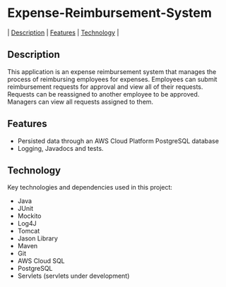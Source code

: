 # Expense-Reimbursement-System


| [Description](#description) | [Features](#features) | [Technology](#technology) |  

## Description

This application is an expense reimbursement system that manages the process of reimbursing employees for expenses. Employees can submit reimbursement requests for approval and view all of their requests. Requests can be reassigned to another employee to be approved. Managers can view all requests assigned to them. 

## Features

- Persisted data through an AWS Cloud Platform PostgreSQL database
- Logging, Javadocs and tests.

## Technology

Key technologies and dependencies used in this project:

- Java
- JUnit
- Mockito
- Log4J
- Tomcat 
- Jason Library
- Maven
- Git
- AWS Cloud SQL
- PostgreSQL
- Servlets (servlets under development)
